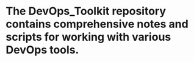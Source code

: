# The DevOps_Toolkit repository contains comprehensive notes and scripts for working with various DevOps tools.
